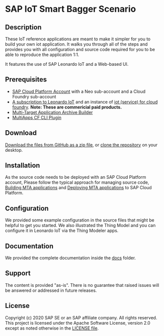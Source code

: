 # SAP IoT Smart Bagger Scenario

## Description

These IoT reference applications are meant to make it simpler for you to build your own iot application. It walks you through all of the steps and provides you with all configuration and source code required for you to be able to reproduce the application 1:1.

It features the use of SAP Leonardo IoT and a Web-based UI.

## Prerequisites
* [SAP Cloud Platform Account](https://cloudplatform.sap.com/index.html) with a Neo sub-account and a Cloud Foundry sub-account
* [A subscription to Leonardo IoT](https://cloudplatform.sap.com/capabilities/product-info.SAP-Leonardo-Internet-of-Things.1e3dd0d0-a355-4a0a-bc3e-36285eae4cbe.html) and an instance of [iot (service) for cloud foundry](https://help.sap.com/viewer/2f1daa938df84fd090fa2a4da6e4bc05/Cloud/en-US). **Note: These are commericial paid products.** 
* [Multi-Target Application Archive Builder](https://tools.hana.ondemand.com/#cloud)
*  [MultiApps CF CLI Plugin](https://github.com/cloudfoundry-incubator/multiapps-cli-plugin)

## Download

[Download the files from GitHub as a zip file](../../archive/master.zip), or [clone the repository](https://help.github.com/articles/cloning-a-repository/) on your desktop.

## Installation

As the source code needs to be deployed with an SAP Cloud Platform account, Please follow the typical approach for managing source code, [Building MTA applications](https://help.sap.com/viewer/58746c584026430a890170ac4d87d03b/Cloud/en-US/9f778dba93934a80a51166da3ec64a05.html) and [Deploying MTA applications](https://github.com/cloudfoundry-incubator/multiapps-cli-plugin#usage) to SAP Cloud Platform. 

## Configuration

We provided some example configuration in the source files that might be helpful to get you started. We also illustrated the Thing Model and you can configure it in Leonardo IoT via the Thing Modeler apps.

## Documentation

We provided the complete documentation inside the [docs](/docs) folder.

## Support

The content is provided "as-is". There is no guarantee that raised issues will be answered or addressed in future releases.

## License
Copyright (c) 2020 SAP SE or an SAP affiliate company. All rights reserved. This project is licensed under the Apache Software License, version 2.0 except as noted otherwise in the [LICENSE file](/LICENSE).
